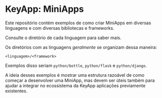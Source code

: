 # KeyApp: MiniApps

Este repositório contém exemplos de como criar MiniApps em diversas
linguagens e com diversas bibliotecas e frameworks.

Consulte o diretório de cada linguagem para saber mais.


Os diretórios com as linguagens *geralmente* se organizam dessa maneira:

`<linguagem>/<framework>`

Exemplos disso seriam `python/bottle`, `python/flask` e `python/django`.


A ideia desses exemplos é mostrar uma estrutura razoável de como começar
a desenvolver uma MiniApp, mas devem ser úteis também para ajudar
a integrar no ecossistema da KeyApp aplicações previamente existentes.
